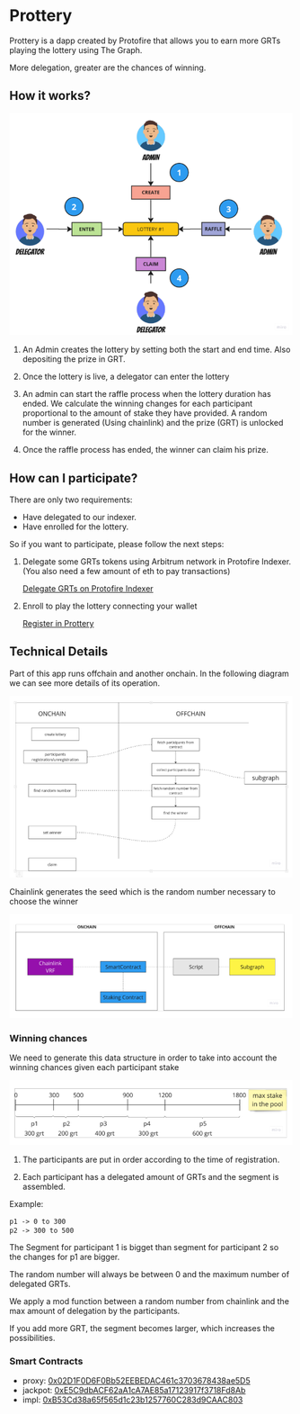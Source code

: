 # Prottery

Prottery is a dapp created by Protofire that allows you to earn more GRTs playing the lottery using The Graph. 

More delegation, greater are the chances of winning.

## How it works?

![Workflow](./images/workflow.png)

1. An Admin creates the lottery by setting both the start and end time. Also depositing the prize in GRT.

2. Once the lottery is live, a delegator can enter the lottery

3. An admin can start the raffle process when the lottery duration has ended. We calculate the winning changes for each participant proportional to the amount of stake they have provided. A random number is generated (Using chainlink) and the prize (GRT) is unlocked for the winner.

4. Once the raffle process has ended, the winner can claim his prize.

## How can I participate? 

There are only two requirements: 

* Have delegated to our indexer. 
* Have enrolled for the lottery.

So if you want to participate, please follow the next steps:

1. Delegate some GRTs tokens using Arbitrum network in Protofire Indexer. (You also need a few amount of eth to pay transactions)

	[Delegate GRTs on Protofire Indexer](https://thegraph.com/explorer/profile/0x0fd8fd1dc8162148cb9413062fe6c6b144335dbf?view=Indexing&chain=arbitrum-one)

2. Enroll to play the lottery connecting your wallet 

	[Register in Prottery](https://prottery.protofire-thegraph.com)


## Technical Details

Part of this app runs offchain and another onchain. In the following diagram we can see more details of its operation.

![Workflow](./images/onchain_offchain.png)

Chainlink generates the seed which is the random number necessary to choose the winner

![Chainlink](./images/chainlink.png)


### Winning chances

We need to generate this data structure in order to take into account the winning chances given each participant stake

![Winner](./images/winning.png)

1. The participants are put in order according to the time of registration.

2. Each participant has a delegated amount of GRTs and the segment is assembled. 

Example:

    p1 -> 0 to 300
    p2 -> 300 to 500

The Segment for participant 1 is bigget than segment for participant 2 so the changes for p1 are bigger.

The random number will always be between 0 and the maximum number of delegated GRTs.

We apply a mod function between a random number from chainlink and the max amount of delegation by the participants.

If you add more GRT, the segment becomes larger, which increases the possibilities.

### Smart Contracts

* proxy: [0x02D1F0D6F0Bb52EEBEDAC461c3703678438ae5D5](https://arbiscan.io/address/0x02D1F0D6F0Bb52EEBEDAC461c3703678438ae5D5)
* jackpot: [0xE5C9dbACF62aA1cA7AE85a17123917f3718Fd8Ab](https://arbiscan.io/address/0xE5C9dbACF62aA1cA7AE85a17123917f3718Fd8Ab)
* impl: [0xB53Cd38a65f565d1c23b1257760C283d9CAAC803](https://arbiscan.io/address/0xB53Cd38a65f565d1c23b1257760C283d9CAAC803)
